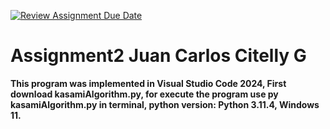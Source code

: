 [![Review Assignment Due Date](https://classroom.github.com/assets/deadline-readme-button-24ddc0f5d75046c5622901739e7c5dd533143b0c8e959d652212380cedb1ea36.svg)](https://classroom.github.com/a/ktyD1gKg)
# Assignment2 Juan Carlos Citelly G
**This program was implemented in Visual Studio Code 2024, First download kasamiAlgorithm.py, for execute the program use py kasamiAlgorithm.py in terminal, python version: Python 3.11.4, Windows 11.**
